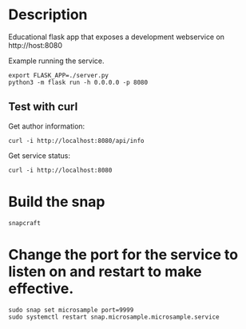 # Description

Educational flask app that exposes a development webservice on http://host:8080

Example running the service.

```
export FLASK_APP=./server.py
python3 -m flask run -h 0.0.0.0 -p 8080
```

## Test with curl

Get author information:

```
curl -i http://localhost:8080/api/info
```

Get service status:
```
curl -i http://localhost:8080
```

# Build the snap

```
snapcraft
```

# Change the port for the service to listen on and restart to make effective.
```
sudo snap set microsample port=9999
sudo systemctl restart snap.microsample.microsample.service
```
